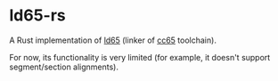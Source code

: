 # ld65-rs

A Rust implementation of [ld65](https://cc65.github.io/doc/ld65.html) (linker of [cc65](https://cc65.github.io/) toolchain).

For now, its functionality is very limited (for example, it doesn't support segment/section alignments).
